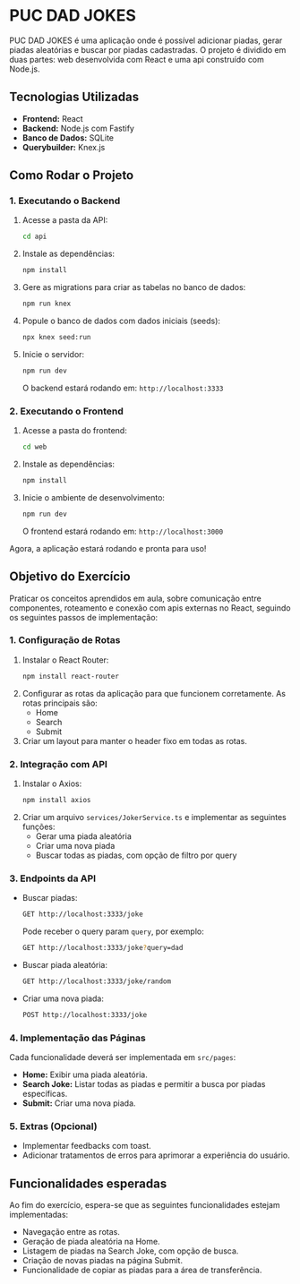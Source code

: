 # PUC DAD JOKES

PUC DAD JOKES é uma aplicação onde é possível adicionar piadas, gerar piadas aleatórias e buscar por piadas cadastradas. O projeto é dividido em duas partes: web desenvolvida com React e uma api construído com Node.js.

## Tecnologias Utilizadas

- **Frontend:** React
- **Backend:** Node.js com Fastify
- **Banco de Dados:** SQLite
- **Querybuilder:** Knex.js

## Como Rodar o Projeto

### 1. Executando o Backend

1. Acesse a pasta da API:
   ```sh
   cd api
   ```
2. Instale as dependências:
   ```sh
   npm install
   ```
3. Gere as migrations para criar as tabelas no banco de dados:
   ```sh
   npm run knex
   ```
4. Popule o banco de dados com dados iniciais (seeds):
   ```sh
   npx knex seed:run
   ```
5. Inicie o servidor:
   ```sh
   npm run dev
   ```
   O backend estará rodando em: `http://localhost:3333`

### 2. Executando o Frontend

1. Acesse a pasta do frontend:
   ```sh
   cd web
   ```
2. Instale as dependências:
   ```sh
   npm install
   ```
3. Inicie o ambiente de desenvolvimento:
   ```sh
   npm run dev
   ```
   O frontend estará rodando em: `http://localhost:3000`

Agora, a aplicação estará rodando e pronta para uso!

## Objetivo do Exercício

Praticar os conceitos aprendidos em aula, sobre comunicação entre componentes, roteamento e conexão com apis externas no React, seguindo os seguintes passos de implementação:

### 1. Configuração de Rotas

1. Instalar o React Router:
   ```sh
   npm install react-router
   ```
2. Configurar as rotas da aplicação para que funcionem corretamente. As rotas principais são:
   - Home
   - Search
   - Submit
3. Criar um layout para manter o header fixo em todas as rotas.

### 2. Integração com API

1. Instalar o Axios:
   ```sh
   npm install axios
   ```
2. Criar um arquivo `services/JokerService.ts` e implementar as seguintes funções:
   - Gerar uma piada aleatória
   - Criar uma nova piada
   - Buscar todas as piadas, com opção de filtro por query

### 3. Endpoints da API

- Buscar piadas:
  ```sh
  GET http://localhost:3333/joke
  ```
  Pode receber o query param `query`, por exemplo:
  ```sh
  GET http://localhost:3333/joke?query=dad
  ```
- Buscar piada aleatória:
  ```sh
  GET http://localhost:3333/joke/random
  ```
- Criar uma nova piada:
  ```sh
  POST http://localhost:3333/joke
  ```

### 4. Implementação das Páginas

Cada funcionalidade deverá ser implementada em `src/pages`:

- **Home:** Exibir uma piada aleatória.
- **Search Joke:** Listar todas as piadas e permitir a busca por piadas específicas.
- **Submit:** Criar uma nova piada.

### 5. Extras (Opcional)

- Implementar feedbacks com toast.
- Adicionar tratamentos de erros para aprimorar a experiência do usuário.

## Funcionalidades esperadas

Ao fim do exercício, espera-se que as seguintes funcionalidades estejam implementadas:

- Navegação entre as rotas.
- Geração de piada aleatória na Home.
- Listagem de piadas na Search Joke, com opção de busca.
- Criação de novas piadas na página Submit.
- Funcionalidade de copiar as piadas para a área de transferência.
